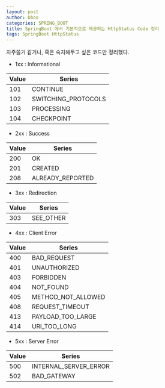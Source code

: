 ```yaml
---
layout: post
author: Dboo
categories: SPRING_BOOT
title: SpringBoot 에서 기본적으로 제공하는 HttpStatus Code 정리
tags: SpringBoot HttpStatus
---
```


자주쓸거 같거나, 혹은 숙지해두고 싶은 코드만 정리했다.

- 1xx : Informational

|Value|Series|
|-|-|
|101|CONTINUE|
|102|SWITCHING_PROTOCOLS|
|103|PROCESSING|
|104|CHECKPOINT|

- 2xx : Success

|Value|Series|
|-|-|
|200|OK|
|201|CREATED|
|208|ALREADY_REPORTED|

- 3xx : Redirection

|Value|Series|
|-|-|
|303|SEE_OTHER|

- 4xx : Client Error

|Value|Series|
|-|-|
|400|BAD_REQUEST|
|401|UNAUTHORIZED|
|403|FORBIDDEN|
|404|NOT_FOUND|
|405|METHOD_NOT_ALLOWED|
|408|REQUEST_TIMEOUT|
|413|PAYLOAD_TOO_LARGE|
|414|URI_TOO_LONG|

- 5xx : Server Error

|Value|Series|
|-|-|
|500|INTERNAL_SERVER_ERROR|
|502|BAD_GATEWAY|
